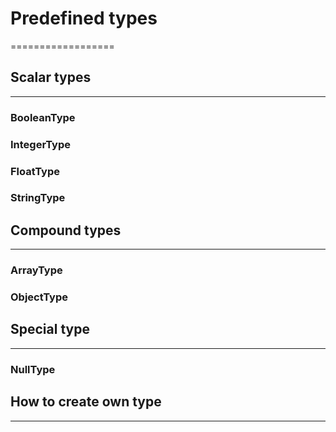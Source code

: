 # Predefined types
==================

## Scalar types
---------------

### BooleanType
### IntegerType
### FloatType
### StringType

## Compound types
-----------------

### ArrayType
### ObjectType

## Special type
---------------

### NullType

## How to create own type
-------------------------

